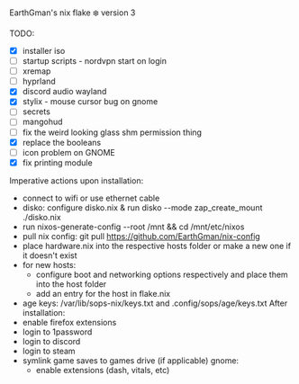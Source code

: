 EarthGman's nix flake ❄️ version 3


TODO:
- [x] installer iso
- [ ] startup scripts - nordvpn start on login
- [ ] xremap
- [ ] hyprland
- [x] discord audio wayland
- [x] stylix - mouse cursor bug on gnome
- [ ] secrets
- [ ] mangohud
- [ ] fix the weird looking glass shm permission thing
- [x] replace the booleans
- [ ] icon problem on GNOME
- [x] fix printing module

Imperative actions upon installation:
  - connect to wifi or use ethernet cable
  - disko: configure disko.nix & run disko --mode zap_create_mount ./disko.nix
  - run nixos-generate-config --root /mnt && cd /mnt/etc/nixos
  - pull nix config: git pull https://github.com/EarthGman/nix-config
  - place hardware.nix into the respective hosts folder or make a new one if it doesn't exist
  - for new hosts:
    - configure boot and networking options respectively and place them into the host folder
    - add an entry for the host in flake.nix
  - age keys: /var/lib/sops-nix/keys.txt and .config/sops/age/keys.txt
After installation:
  - enable firefox extensions
  - login to 1password
  - login to discord
  - login to steam
  - symlink game saves to games drive (if applicable)
  gnome: 
    - enable extensions (dash, vitals, etc)
